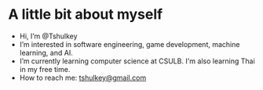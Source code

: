 # A little bit about myself

- Hi, I’m @Tshulkey
- I’m interested in software engineering, game development, machine learning, and AI.
- I’m currently learning computer science at CSULB. I'm also learning Thai in my free time.
- How to reach me: tshulkey@gmail.com
